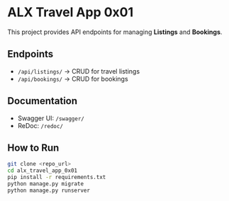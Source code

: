 # ALX Travel App 0x01

This project provides API endpoints for managing **Listings** and **Bookings**.

## Endpoints

- `/api/listings/` → CRUD for travel listings
- `/api/bookings/` → CRUD for bookings

## Documentation

- Swagger UI: `/swagger/`
- ReDoc: `/redoc/`

## How to Run

```bash
git clone <repo_url>
cd alx_travel_app_0x01
pip install -r requirements.txt
python manage.py migrate
python manage.py runserver

